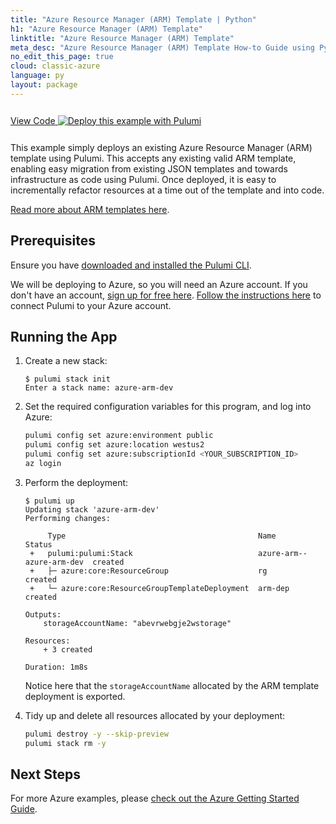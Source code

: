 ```yaml
---
title: "Azure Resource Manager (ARM) Template | Python"
h1: "Azure Resource Manager (ARM) Template"
linktitle: "Azure Resource Manager (ARM) Template"
meta_desc: "Azure Resource Manager (ARM) Template How-to Guide using Python"
no_edit_this_page: true
cloud: classic-azure
language: py
layout: package
---
```


<!-- WARNING: this page was generated by a tool. Do not edit it by hand. -->
<!-- To change it, please see https://github.com/pulumi/registry/tree/master/tools/mktutorial. -->

<p class="mb-4 inline-flex items-center">
    <a class="rounded-md font-display text-lg text-white bg-white border-2 border-blue-600 px-3 mr-2 whitespace-no-wrap hover:text-white" style="height: 45px; line-height: 41px;" href="https://github.com/pulumi/examples/tree/master/classic-azure-py-arm-template" target="_blank">
        <span class="flex items-center">
            <i class="fab fa-github pr-1.5"></i>
            <span>View Code</span>
        </span>
    </a>
    <a href="https://app.pulumi.com/new?template=https://github.com/pulumi/examples/blob/master/classic-azure-py-arm-template/README.md" target="_blank">
        <img src="https://get.pulumi.com/new/button.svg" alt="Deploy this example with Pulumi">
    </a>
</p>


This example simply deploys an existing Azure Resource Manager (ARM) template using Pulumi. This accepts
any existing valid ARM template, enabling easy migration from existing JSON templates and towards infrastructure
as code using Pulumi. Once deployed, it is easy to incrementally refactor resources at a time out of the template
and into code.

[Read more about ARM templates here](
https://docs.microsoft.com/en-us/azure/azure-resource-manager/templates/overview).

## Prerequisites

Ensure you have [downloaded and installed the Pulumi CLI](https://www.pulumi.com/docs/get-started/install/).

We will be deploying to Azure, so you will need an Azure account. If you don't have an account,
[sign up for free here](https://azure.microsoft.com/en-us/free/). [Follow the instructions
here](https://www.pulumi.com/docs/intro/cloud-providers/azure/setup/) to connect Pulumi to your Azure account.

## Running the App

1. Create a new stack:

    ```console
    $ pulumi stack init
    Enter a stack name: azure-arm-dev
    ```

2. Set the required configuration variables for this program, and log into Azure:

    ```bash
    pulumi config set azure:environment public
    pulumi config set azure:location westus2
    pulumi config set azure:subscriptionId <YOUR_SUBSCRIPTION_ID>
    az login
    ```

3. Perform the deployment:

    ```console
    $ pulumi up
    Updating stack 'azure-arm-dev'
    Performing changes:

         Type                                           Name                      Status
     +   pulumi:pulumi:Stack                            azure-arm--azure-arm-dev  created
     +   ├─ azure:core:ResourceGroup                    rg                        created
     +   └─ azure:core:ResourceGroupTemplateDeployment  arm-dep                   created

    Outputs:
        storageAccountName: "abevrwebgje2wstorage"

    Resources:
        + 3 created

    Duration: 1m8s
    ```

    Notice here that the `storageAccountName` allocated by the ARM template deployment is exported.

4. Tidy up and delete all resources allocated by your deployment:

    ```bash
    pulumi destroy -y --skip-preview
    pulumi stack rm -y
    ```

## Next Steps

For more Azure examples, please [check out the Azure Getting Started Guide](
https://www.pulumi.com/docs/intro/cloud-providers/azure/).

